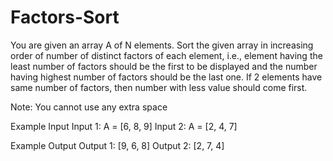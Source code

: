 # Factors-Sort
You are given an array A of N elements. Sort the given array in increasing order of number of distinct factors of each element, i.e., element having the least number of factors should be the first to be displayed and the number having highest number of factors should be the last one. If 2 elements have same number of factors, then number with less value should come first.

Note: You cannot use any extra space

Example Input
Input 1:
A = [6, 8, 9]
Input 2:
A = [2, 4, 7]



Example Output
Output 1:
[9, 6, 8]
Output 2:
[2, 7, 4]
